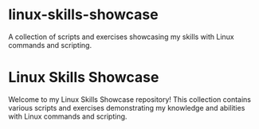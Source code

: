 # linux-skills-showcase
A collection of scripts and exercises showcasing my skills with Linux commands and scripting.

# Linux Skills Showcase

Welcome to my Linux Skills Showcase repository!
This collection contains various scripts and exercises demonstrating my knowledge and abilities with Linux commands and scripting.




